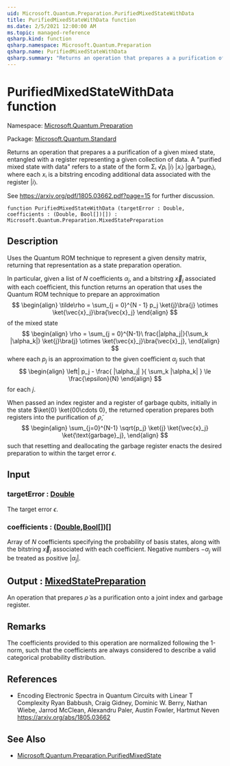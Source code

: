 ```yaml
---
uid: Microsoft.Quantum.Preparation.PurifiedMixedStateWithData
title: PurifiedMixedStateWithData function
ms.date: 2/5/2021 12:00:00 AM
ms.topic: managed-reference
qsharp.kind: function
qsharp.namespace: Microsoft.Quantum.Preparation
qsharp.name: PurifiedMixedStateWithData
qsharp.summary: "Returns an operation that prepares a a purification of a given mixed\rstate, entangled with a register representing a given collection of data.\rA \"purified mixed state with data\" refers to a state of the form Σᵢ √\U0001D45Dᵢ |\U0001D456⟩ |\U0001D465ᵢ⟩ |garbageᵢ⟩,\rwhere each \U0001D465ᵢ is a bitstring encoding additional data associated with the register |\U0001D456⟩.\r\rSee https://arxiv.org/pdf/1805.03662.pdf?page=15 for further discussion."
---
```


# PurifiedMixedStateWithData function

Namespace: [Microsoft.Quantum.Preparation](xref:Microsoft.Quantum.Preparation)

Package: [Microsoft.Quantum.Standard](https://nuget.org/packages/Microsoft.Quantum.Standard)


Returns an operation that prepares a a purification of a given mixedstate, entangled with a register representing a given collection of data.A "purified mixed state with data" refers to a state of the form Σᵢ √𝑝ᵢ |𝑖⟩ |𝑥ᵢ⟩ |garbageᵢ⟩,where each 𝑥ᵢ is a bitstring encoding additional data associated with the register |𝑖⟩.See https://arxiv.org/pdf/1805.03662.pdf?page=15 for further discussion.

```qsharp
function PurifiedMixedStateWithData (targetError : Double, coefficients : (Double, Bool[])[]) : Microsoft.Quantum.Preparation.MixedStatePreparation
```


## Description

Uses the Quantum ROM technique to represent a given density matrix,returning that representation as a state preparation operation.In particular, given a list of $N$ coefficients $\alpha_j$, and abitstring $\vec{x}_j$ associated with each coefficient, thisfunction returns an operation that uses the Quantum ROM technique toprepare an approximation$$\begin{align}\tilde\rho = \sum_{j = 0}^{N - 1} p_j \ket{j}\bra{j} \otimes \ket{\vec{x}_j}\bra{\vec{x}_j}\end{align}$$of the mixed state$$\begin{align}\rho = \sum_{j = 0}^{N-1}\ frac{|alpha_j|}{\sum_k |\alpha_k|} \ket{j}\bra{j} \otimes \ket{\vec{x}_j}\bra{\vec{x}_j},\end{align}$$where each $p_j$ is an approximation to the given coefficient $\alpha_j$such that$$\begin{align}\left| p_j - \frac{ |\alpha_j| }{ \sum_k |\alpha_k| } \le \frac{\epsilon}{N}\end{align}$$for each $j$.When passed an index register and a register of garbage qubits,initially in the state $\ket{0} \ket{00\cdots 0}, the returned operationprepares both registers into the purification of $\tilde \rho$,$$\begin{align}\sum_{j=0}^{N-1} \sqrt{p_j} \ket{j} \ket{\vec{x}_j} \ket{\text{garbage}_j},\end{align}$$such that resetting and deallocating the garbage register enacts thedesired preparation to within the target error $\epsilon$.

## Input

### targetError : [Double](xref:microsoft.quantum.lang-ref.double)

The target error $\epsilon$.


### coefficients : ([Double](xref:microsoft.quantum.lang-ref.double),[Bool](xref:microsoft.quantum.lang-ref.bool)[])[]

Array of $N$ coefficients specifying the probability of basis states,along with the bitstring $\vec{x}_j$ associated with each coefficient.Negative numbers $-\alpha_j$ will be treated as positive $|\alpha_j|$.



## Output : [MixedStatePreparation](xref:Microsoft.Quantum.Preparation.MixedStatePreparation)

An operation that prepares $\tilde \rho$ as a purification onto a jointindex and garbage register.

## Remarks

The coefficients provided to this operation are normalized following the1-norm, such that the coefficients are always considered to describe avalid categorical probability distribution.

## References

- Encoding Electronic Spectra in Quantum Circuits with Linear T Complexity  Ryan Babbush, Craig Gidney, Dominic W. Berry, Nathan Wiebe, Jarrod McClean, Alexandru Paler, Austin Fowler, Hartmut Neven  https://arxiv.org/abs/1805.03662

## See Also

- [Microsoft.Quantum.Preparation.PurifiedMixedState](xref:Microsoft.Quantum.Preparation.PurifiedMixedState)